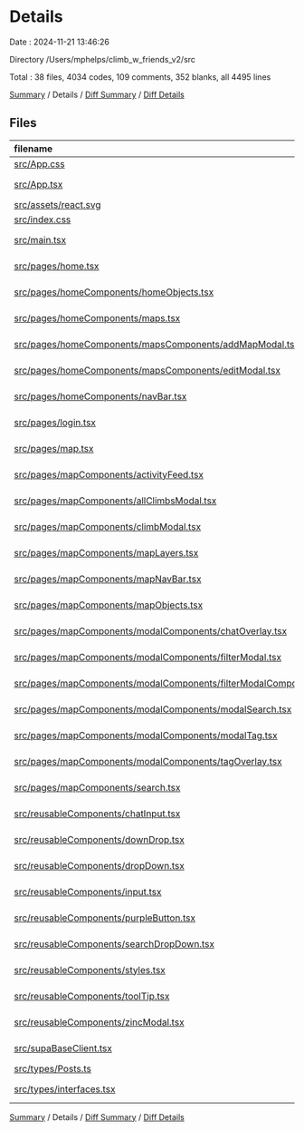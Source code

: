# Details

Date : 2024-11-21 13:46:26

Directory /Users/mphelps/climb_w_friends_v2/src

Total : 38 files, 4034 codes, 109 comments, 352 blanks, all 4495 lines

[Summary](results.md) / Details / [Diff Summary](diff.md) / [Diff Details](diff-details.md)

## Files

| filename                                                                                                                                                                      | language       | code | comment | blank | total |
| :---------------------------------------------------------------------------------------------------------------------------------------------------------------------------- | :------------- | ---: | ------: | ----: | ----: |
| [src/App.css](/src/App.css)                                                                                                                                                   | CSS            |   37 |       0 |     6 |    43 |
| [src/App.tsx](/src/App.tsx)                                                                                                                                                   | TypeScript JSX |    9 |      32 |     4 |    45 |
| [src/assets/react.svg](/src/assets/react.svg)                                                                                                                                 | XML            |    1 |       0 |     0 |     1 |
| [src/index.css](/src/index.css)                                                                                                                                               | CSS            |   64 |       0 |     9 |    73 |
| [src/main.tsx](/src/main.tsx)                                                                                                                                                 | TypeScript JSX |   21 |       1 |     3 |    25 |
| [src/pages/home.tsx](/src/pages/home.tsx)                                                                                                                                     | TypeScript JSX |   11 |       0 |     1 |    12 |
| [src/pages/homeComponents/homeObjects.tsx](/src/pages/homeComponents/homeObjects.tsx)                                                                                         | TypeScript JSX |  377 |       0 |     2 |   379 |
| [src/pages/homeComponents/maps.tsx](/src/pages/homeComponents/maps.tsx)                                                                                                       | TypeScript JSX |  113 |       0 |    10 |   123 |
| [src/pages/homeComponents/mapsComponents/addMapModal.tsx](/src/pages/homeComponents/mapsComponents/addMapModal.tsx)                                                           | TypeScript JSX |   76 |       1 |     5 |    82 |
| [src/pages/homeComponents/mapsComponents/editModal.tsx](/src/pages/homeComponents/mapsComponents/editModal.tsx)                                                               | TypeScript JSX |  222 |       0 |    15 |   237 |
| [src/pages/homeComponents/navBar.tsx](/src/pages/homeComponents/navBar.tsx)                                                                                                   | TypeScript JSX |   30 |       0 |     4 |    34 |
| [src/pages/login.tsx](/src/pages/login.tsx)                                                                                                                                   | TypeScript JSX |   81 |      10 |    13 |   104 |
| [src/pages/map.tsx](/src/pages/map.tsx)                                                                                                                                       | TypeScript JSX |  208 |       6 |    39 |   253 |
| [src/pages/mapComponents/activityFeed.tsx](/src/pages/mapComponents/activityFeed.tsx)                                                                                         | TypeScript JSX |   62 |       1 |     9 |    72 |
| [src/pages/mapComponents/allClimbsModal.tsx](/src/pages/mapComponents/allClimbsModal.tsx)                                                                                     | TypeScript JSX |   26 |       0 |     4 |    30 |
| [src/pages/mapComponents/climbModal.tsx](/src/pages/mapComponents/climbModal.tsx)                                                                                             | TypeScript JSX |  316 |       1 |    26 |   343 |
| [src/pages/mapComponents/mapLayers.tsx](/src/pages/mapComponents/mapLayers.tsx)                                                                                               | TypeScript JSX |  297 |      45 |    28 |   370 |
| [src/pages/mapComponents/mapNavBar.tsx](/src/pages/mapComponents/mapNavBar.tsx)                                                                                               | TypeScript JSX |   95 |       0 |     3 |    98 |
| [src/pages/mapComponents/mapObjects.tsx](/src/pages/mapComponents/mapObjects.tsx)                                                                                             | TypeScript JSX |  456 |       0 |    12 |   468 |
| [src/pages/mapComponents/modalComponents/chatOverlay.tsx](/src/pages/mapComponents/modalComponents/chatOverlay.tsx)                                                           | TypeScript JSX |   89 |       1 |     9 |    99 |
| [src/pages/mapComponents/modalComponents/filterModal.tsx](/src/pages/mapComponents/modalComponents/filterModal.tsx)                                                           | TypeScript JSX |  247 |       3 |    23 |   273 |
| [src/pages/mapComponents/modalComponents/filterModalComponents.tsx/GradeDropDowns.tsx](/src/pages/mapComponents/modalComponents/filterModalComponents.tsx/GradeDropDowns.tsx) | TypeScript JSX |   67 |       0 |     6 |    73 |
| [src/pages/mapComponents/modalComponents/modalSearch.tsx](/src/pages/mapComponents/modalComponents/modalSearch.tsx)                                                           | TypeScript JSX |   82 |       1 |    12 |    95 |
| [src/pages/mapComponents/modalComponents/modalTag.tsx](/src/pages/mapComponents/modalComponents/modalTag.tsx)                                                                 | TypeScript JSX |   79 |       2 |    10 |    91 |
| [src/pages/mapComponents/modalComponents/tagOverlay.tsx](/src/pages/mapComponents/modalComponents/tagOverlay.tsx)                                                             | TypeScript JSX |   16 |       0 |     2 |    18 |
| [src/pages/mapComponents/search.tsx](/src/pages/mapComponents/search.tsx)                                                                                                     | TypeScript JSX |  138 |       0 |    15 |   153 |
| [src/reusableComponents/chatInput.tsx](/src/reusableComponents/chatInput.tsx)                                                                                                 | TypeScript JSX |   34 |       0 |     4 |    38 |
| [src/reusableComponents/downDrop.tsx](/src/reusableComponents/downDrop.tsx)                                                                                                   | TypeScript JSX |   51 |       0 |     2 |    53 |
| [src/reusableComponents/dropDown.tsx](/src/reusableComponents/dropDown.tsx)                                                                                                   | TypeScript JSX |   89 |       0 |     9 |    98 |
| [src/reusableComponents/input.tsx](/src/reusableComponents/input.tsx)                                                                                                         | TypeScript JSX |   38 |       0 |     8 |    46 |
| [src/reusableComponents/purpleButton.tsx](/src/reusableComponents/purpleButton.tsx)                                                                                           | TypeScript JSX |   18 |       0 |     1 |    19 |
| [src/reusableComponents/searchDropDown.tsx](/src/reusableComponents/searchDropDown.tsx)                                                                                       | TypeScript JSX |   44 |       0 |     6 |    50 |
| [src/reusableComponents/styles.tsx](/src/reusableComponents/styles.tsx)                                                                                                       | TypeScript JSX |  332 |       0 |    22 |   354 |
| [src/reusableComponents/toolTip.tsx](/src/reusableComponents/toolTip.tsx)                                                                                                     | TypeScript JSX |   65 |       2 |     6 |    73 |
| [src/reusableComponents/zincModal.tsx](/src/reusableComponents/zincModal.tsx)                                                                                                 | TypeScript JSX |   42 |       2 |     5 |    49 |
| [src/supaBaseClient.tsx](/src/supaBaseClient.tsx)                                                                                                                             | TypeScript JSX |   45 |       1 |    12 |    58 |
| [src/types/Posts.ts](/src/types/Posts.ts)                                                                                                                                     | TypeScript     |    5 |       0 |     1 |     6 |
| [src/types/interfaces.tsx](/src/types/interfaces.tsx)                                                                                                                         | TypeScript JSX |   51 |       0 |     6 |    57 |

[Summary](results.md) / Details / [Diff Summary](diff.md) / [Diff Details](diff-details.md)
